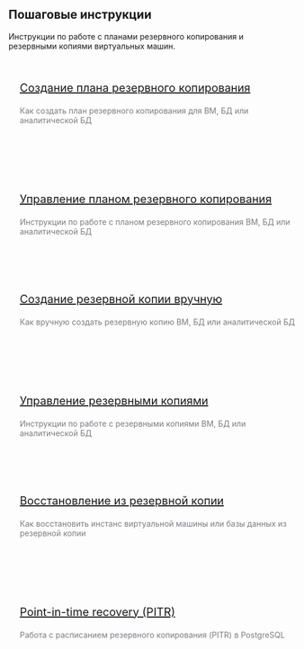 

## Пошаговые инструкции

Инструкции по работе с планами резервного копирования и резервными копиями виртуальных машин.
<style>
  /* --- Встроенные стили для колонок --- */
  .text{
   
    color: #3650e2ff;
    font-size:20px;
    margin-bottom: 20px;

  }
  .text-low{
    color: #7b7c81ff;
    width: 500px;
    
  }
  .two-columns-container {
    display: flex; /* Активируем Flexbox */
    flex-wrap: wrap; /* Позволяет колонкам переноситься на новую строку на узких экранах */
    gap: 40px 40px;  /*Отступ между колонками */
    margin-bottom: 20px; /* Отступ под блоком колонок */
    
  }
  .column-item {
    flex: 1; /* Каждая колонка занимает равное пространство */
    min-width: 300px; /* Минимальная ширина колонки перед переносом на новую строку */
    padding:20px;
    margin-bottom: 20px;
  }

  /* Медиа-запрос для адаптивности: на маленьких экранах колонки располагаются друг под другом */
  @media (max-width: 768px) {
    .two-columns-container {
      flex-direction: column; /* Изменяем направление на вертикальное */
    }
    .column-item {
      width: 100%; /* Каждая колонка занимает всю ширину */
      min-width: unset; /* Сбросить минимальную ширину */
    }
  }
  /* --- Конец встроенных стилей --- */
</style>

<div class="two-columns-container">
  <div class="column-item">
    
<div class = "text">

[Создание плана резервного копирования](plan-of-rk.md)

</div>
<div class="text-low">
Как создать план резервного копирования для ВМ, БД или аналитической БД
</div>

  </div>

  <div class="column-item">
    
<div class = "text">

[Управление планом резервного копирования](management-of-plan-rk.md)

</div>
<div class="text-low">
Инструкции по работе с планом резервного копирования ВМ, БД или аналитической БД
</div>

  </div>
</div>

<div class="two-columns-container">
  <div class="column-item">
    
<div class = "text">

[Создание резервной копии вручную](creation-of-rk.md)

</div>
<div class="text-low">
Как вручную создать резервную копию ВМ, БД или аналитической БД
</div>

  </div>

  <div class="column-item">
    
<div class = "text">

[Управление резервными копиями](management-of-rk.md)

</div>
<div class="text-low">
Инструкции по работе с резервными копиями ВМ, БД  или аналитической БД
</div>

  </div>
</div>


<div class="two-columns-container">
  <div class="column-item">
    
<div class = "text">

[Восстановление из резервной копии](backup.md)

</div>
<div class="text-low">
Как восстановить инстанс виртуальной машины или базы данных  из резервной копии
</div>

  </div>

  <div class="column-item">
    
<div class = "text">

[Point-in-time recovery (PITR)](point-in-time.md)

</div>
<div class="text-low">
Работа с расписанием резервного копирования (PITR) в PostgreSQL
</div>

  </div>
</div>
 